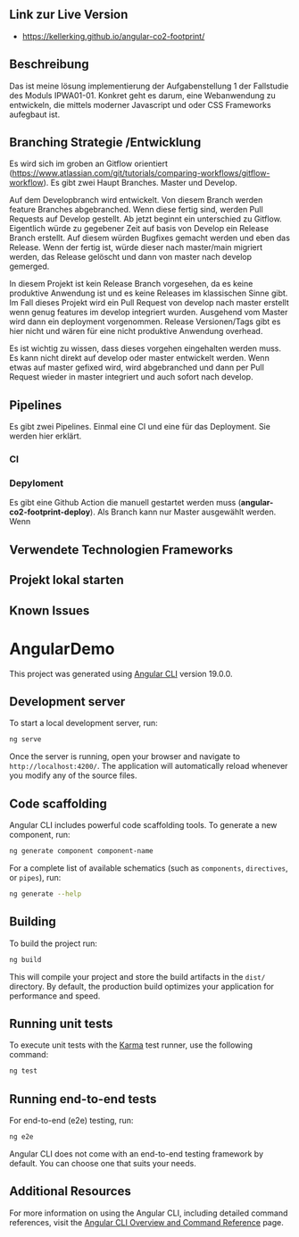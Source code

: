 ## Link zur Live Version

- https://kellerking.github.io/angular-co2-footprint/


## Beschreibung

Das ist meine lösung implementierung der Aufgabenstellung 1 der Fallstudie des Moduls IPWA01-01. Konkret geht es darum, eine Webanwendung zu entwickeln, die mittels moderner Javascript und oder CSS Frameworks aufegbaut ist. 


## Branching Strategie /Entwicklung

Es wird sich im groben an Gitflow orientiert (https://www.atlassian.com/git/tutorials/comparing-workflows/gitflow-workflow). 
Es gibt zwei Haupt Branches. Master und Develop.

Auf dem Developbranch wird entwickelt. Von diesem Branch werden feature Branches abgebranched. Wenn diese fertig sind, werden Pull Requests auf Develop gestellt. Ab jetzt beginnt ein unterschied zu Gitflow. Eigentlich würde zu gegebener Zeit auf basis von Develop ein Release Branch erstellt. Auf diesem würden Bugfixes gemacht werden und eben das Release. Wenn der fertig ist, würde dieser nach master/main migriert werden, das Release gelöscht und dann von master nach develop gemerged.

In diesem Projekt ist kein Release Branch vorgesehen, da es keine produktive Anwendung ist und es keine Releases im klassischen Sinne gibt. Im Fall dieses Projekt wird ein Pull Request von develop nach master erstellt wenn genug features im develop integriert wurden. Ausgehend vom Master wird dann ein deployment vorgenommen. Release Versionen/Tags gibt es hier nicht und wären für eine nicht produktive Anwendung overhead.

Es ist wichtig zu wissen, dass dieses vorgehen eingehalten werden muss. Es kann nicht direkt auf develop oder master entwickelt werden. Wenn etwas auf master gefixed wird, wird abgebranched und dann per Pull Request wieder in master integriert und auch sofort nach develop. 


## Pipelines 

Es gibt zwei Pipelines. Einmal eine CI und eine für das Deployment. Sie werden hier erklärt.

### CI

### Depyloment

Es gibt eine Github Action die manuell gestartet werden muss (**angular-co2-footprint-deploy**). Als Branch kann nur Master ausgewählt werden. Wenn 
 

## Verwendete Technologien Frameworks

## Projekt lokal starten

## Known Issues

# AngularDemo

This project was generated using [Angular CLI](https://github.com/angular/angular-cli) version 19.0.0.

## Development server

To start a local development server, run:

```bash
ng serve
```

Once the server is running, open your browser and navigate to `http://localhost:4200/`. The application will automatically reload whenever you modify any of the source files.

## Code scaffolding

Angular CLI includes powerful code scaffolding tools. To generate a new component, run:

```bash
ng generate component component-name
```

For a complete list of available schematics (such as `components`, `directives`, or `pipes`), run:

```bash
ng generate --help
```

## Building

To build the project run:

```bash
ng build
```

This will compile your project and store the build artifacts in the `dist/` directory. By default, the production build optimizes your application for performance and speed.

## Running unit tests

To execute unit tests with the [Karma](https://karma-runner.github.io) test runner, use the following command:

```bash
ng test
```

## Running end-to-end tests

For end-to-end (e2e) testing, run:

```bash
ng e2e
```

Angular CLI does not come with an end-to-end testing framework by default. You can choose one that suits your needs.

## Additional Resources

For more information on using the Angular CLI, including detailed command references, visit the [Angular CLI Overview and Command Reference](https://angular.dev/tools/cli) page.
